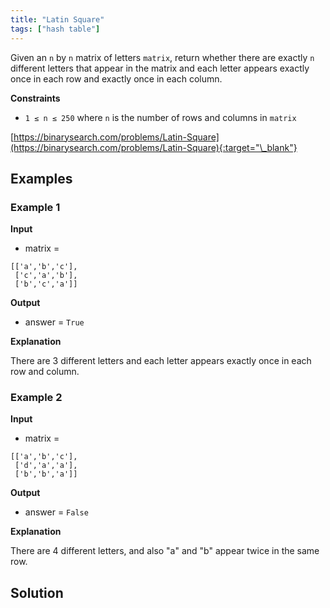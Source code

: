 ```yaml
---
title: "Latin Square"
tags: ["hash table"]
---
```


Given an `n` by `n` matrix of letters `matrix`, return whether there are exactly `n` different letters that appear in the matrix and each letter appears exactly once in each row and exactly once in each column.

**Constraints**

- `1 ≤ n ≤ 250` where `n` is the number of rows and columns in `matrix`

[https://binarysearch.com/problems/Latin-Square](https://binarysearch.com/problems/Latin-Square){:target="\_blank"}

## Examples

### Example 1

**Input**

- matrix =

```
[['a','b','c'],
 ['c','a','b'],
 ['b','c','a']]
```

**Output**

- answer = `True`

**Explanation**

There are 3 different letters and each letter appears exactly once in each row and column.

### Example 2

**Input**

- matrix =

```
[['a','b','c'],
 ['d','a','a'],
 ['b','b','a']]
```

**Output**

- answer = `False`

**Explanation**

There are 4 different letters, and also "a" and "b" appear twice in the same row.

## Solution

<script src="https://gist.github.com/yaeba/16da7be5123724fcf6eccc25581cef5a.js?file=Latin-Square.py"></script>
